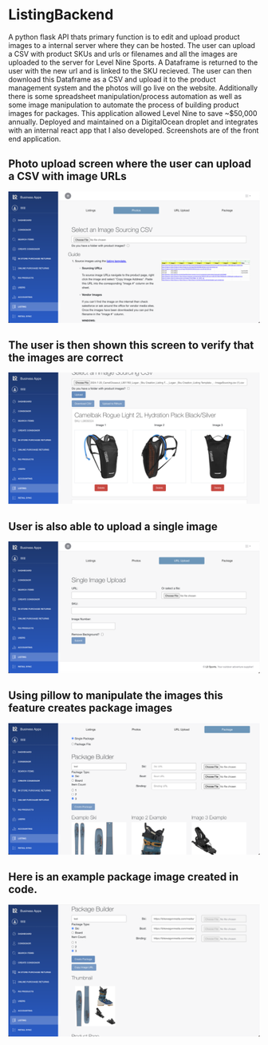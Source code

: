 # ListingBackend
A python flask API thats primary function is to edit and upload product images to a internal server where they can be hosted. The user can upload a CSV with 
product SKUs and urls or filenames and all the images are uploaded to the server for Level Nine Sports. A Dataframe is returned to the user with the new url 
and is linked to the SKU recieved. The user can then download this Dataframe as a CSV and upload it to the product management system and the photos will go 
live on the website. Additionally there is some spreadsheet manipulation/process automation as well as some image manipulation to automate the 
process of building product images for packages. This application allowed Level Nine to save ~$50,000 annually. Deployed and maintained on a DigitalOcean droplet and integrates with an internal react app that I also developed. Screenshots are of the front end application.

## Photo upload screen where the user can upload a CSV with image URLs
![image 1](https://github.com/wilverine7/ListingBackend/blob/readme/images/image1.png?raw=true)

## The user is then shown this screen to verify that the images are correct
![image 4](https://github.com/wilverine7/ListingBackend/blob/readme/images/image4.png?raw=true)

## User is also able to upload a single image 
![image 2](https://github.com/wilverine7/ListingBackend/blob/readme/images/image2.png?raw=true)

## Using pillow to manipulate the images this feature creates package images
![image 3](https://github.com/wilverine7/ListingBackend/blob/readme/images/image3.png?raw=true)

## Here is an example package image created in code.
![image 5](https://github.com/wilverine7/ListingBackend/blob/readme/images/image5.png?raw=true)





